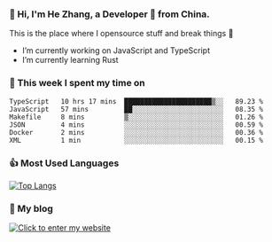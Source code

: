 ### 👋 Hi, I'm He Zhang, a Developer 🚀 from China.

This is the place where I opensource stuff and break things :rofl:

- I’m currently working on JavaScript and TypeScript
- I’m currently learning Rust

### 💪 This week I spent my time on 
<!--START_SECTION:waka-->

```text
TypeScript   10 hrs 17 mins  ██████████████████████▒░░   89.23 %
JavaScript   57 mins         ██░░░░░░░░░░░░░░░░░░░░░░░   08.35 %
Makefile     8 mins          ▒░░░░░░░░░░░░░░░░░░░░░░░░   01.26 %
JSON         4 mins          ░░░░░░░░░░░░░░░░░░░░░░░░░   00.59 %
Docker       2 mins          ░░░░░░░░░░░░░░░░░░░░░░░░░   00.36 %
XML          1 min           ░░░░░░░░░░░░░░░░░░░░░░░░░   00.15 %
```

<!--END_SECTION:waka-->

### 👍 Most Used Languages
[![Top Langs](https://github-readme-stats.vercel.app/api/top-langs/?username=zhanghecool&layout=compact)](https://zhanghe.cool)

### 🌈 My blog 
[![Click to enter my website](https://cdn.jsdelivr.net/gh/zhanghecool/assets/images/gif/zhanghecools.gif)](https://zhanghe.cool)
